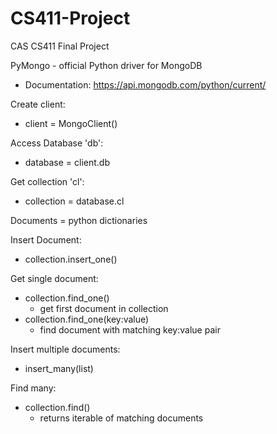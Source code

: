 # CS411-Project
CAS CS411 Final Project

PyMongo - official Python driver for MongoDB
  - Documentation: https://api.mongodb.com/python/current/
  
Create client: 
  - client = MongoClient()
  
Access Database 'db': 
  - database = client.db

Get collection 'cl':
  - collection = database.cl
  
Documents = python dictionaries

Insert Document:
  - collection.insert_one()
  
Get single document:
  - collection.find_one()
    - get first document in collection
  - collection.find_one(key:value)
    - find document with matching key:value pair
    
Insert multiple documents:
  - insert_many(list)
  
Find many:
  - collection.find()
    - returns iterable of matching documents
